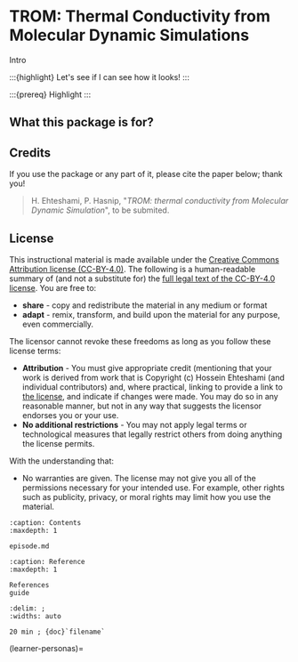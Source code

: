 # TROM: Thermal Conductivity from Molecular Dynamic Simulations

Intro

:::{highlight}
Let's see if I can see how it looks!
:::

:::{prereq}
Highlight
:::


## What this package is for?


## Credits
If you use the package or any part of it, please cite the paper below; thank you!
> H. Ehteshami, P. Hasnip, "*TROM: thermal conductivity from Molecular Dynamic Simulation*", to be submited.


## License
This instructional material is made available under the [Creative Commons Attribution license (CC-BY-4.0)](https://creativecommons.org/licenses/by/4.0/).  The following is a human-readable summary of (and not a substitute for) the [full legal text of the CC-BY-4.0 license](https://creativecommons.org/licenses/by/4.0/legalcode). You are free to:

- **share** - copy and redistribute the material in any medium or format
- **adapt** - remix, transform, and build upon the material for any purpose,
  even commercially.

The licensor cannot revoke these freedoms as long as you follow these license terms:

- **Attribution** - You must give appropriate credit (mentioning that your work is derived from work that is Copyright (c) Hossein Ehteshami (and individual contributors) and, where practical, linking to provide a link to [the license](https://creativecommons.org/licenses/by/4.0/), and indicate if changes were made. You may do so in any reasonable manner, but not in any way that suggests the licensor endorses you or your use.
- **No additional restrictions** - You may not apply legal terms or technological measures that legally restrict others from doing anything the license permits.

With the understanding that:

- No warranties are given. The license may not give you all of the permissions  necessary for your intended use. For example, other rights such as publicity, privacy, or moral rights may limit how you use the material.

```{toctree}
:caption: Contents 
:maxdepth: 1

episode.md
```

```{toctree}
:caption: Reference
:maxdepth: 1

References
guide
```

```{csv-table}
:delim: ;
:widths: auto

20 min ; {doc}`filename`
```


(learner-personas)=

